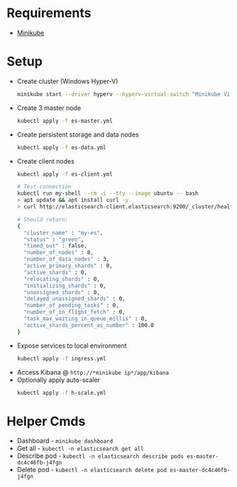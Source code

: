 # Requirements 

* [Minikube](https://minikube.sigs.k8s.io/docs/start/)

# Setup

* Create cluster (Windows Hyper-V)
  ```sh
  minikube start --driver hyperv --hyperv-virtual-switch "Minikube Virtual Switch" --memory "16g" --cpus 6 --disk-size "100g"
  ```
* Create 3 master node
  ```sh
  kubectl apply -f es-master.yml
  ```
* Create persistent storage and data nodes
  ```sh
  kubectl apply -f es-data.yml
  ```
* Create client nodes
  ```sh
  kubectl apply -f es-client.yml

  # Test connection
  kubectl run my-shell --rm -i --tty --image ubuntu -- bash
  > apt update && apt install curl -y
  > curl http://elasticsearch-client.elasticsearch:9200/_cluster/health?pretty

  # Should return:
  {
    "cluster_name" : "my-es",
    "status" : "green",
    "timed_out" : false,
    "number_of_nodes" : 8,
    "number_of_data_nodes" : 3,
    "active_primary_shards" : 0,
    "active_shards" : 0,
    "relocating_shards" : 0,
    "initializing_shards" : 0,
    "unassigned_shards" : 0,
    "delayed_unassigned_shards" : 0,
    "number_of_pending_tasks" : 0,
    "number_of_in_flight_fetch" : 0,
    "task_max_waiting_in_queue_millis" : 0,
    "active_shards_percent_as_number" : 100.0
  }
  ```
* Expose services to local environment
  ```sh
  kubectl apply -f ingress.yml
  ```
* Access Kibana @ `http://*minikube ip*/app/kibana` 
* Optionally apply auto-scaler
  ```sh
  kubectl apply -f h-scale.yml
  ```

# Helper Cmds

* Dashboard - `minikube dashboard`
* Get all - `kubectl -n elasticsearch get all`
* Describe pod - `kubectl -n elasticsearch describe pods es-master-dc4c46fb-j4fgn`
* Delete pod - `kubectl -n elasticsearch delete pod es-master-dc4c46fb-j4fgn`